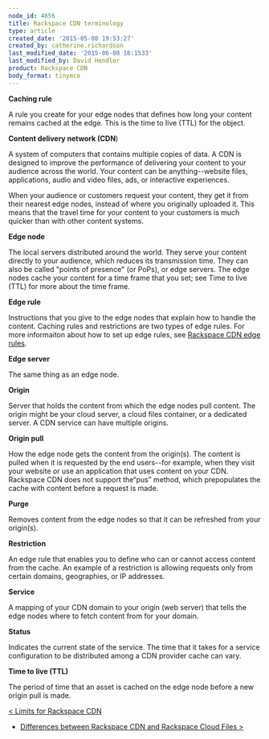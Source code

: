 ```yaml
---
node_id: 4656
title: Rackspace CDN terminology
type: article
created_date: '2015-05-08 19:53:27'
created_by: catherine.richardson
last_modified_date: '2015-06-08 16:1533'
last_modified_by: David Hendler
product: Rackspace CDN
body_format: tinymce
---
```


**Caching rule**

A rule you create for your edge nodes that defines how long your content
remains cached at the edge. This is the time to live (TTL) for the
object.

**Content delivery network (CDN**)

A system of computers that contains multiple copies of data. A CDN is
designed to improve the performance of delivering your content to your
audience across the world. Your content can be anything--website files,
applications, audio and video files, ads, or interactive experiences.

When your audience or customers request your content, they get it from
their nearest edge nodes, instead of where you originally uploaded it.
This means that the travel time for your content to your customers is
much quicker than with other content systems.

**Edge node**

The local servers distributed around the world. They serve your content
directly to your audience, which reduces its transmission time. They can
also be called "points of presence" (or PoPs), or edge servers. The edge
nodes cache your content for a time frame that you set; see Time to live
(TTL) for more about the time frame.

**Edge rule**

Instructions that you give to the edge nodes that explain how to handle
the content. Caching rules and restrictions are two types of edge rules.
For more informaiton about how to set up edge rules, see [Rackspace CDN
edge rules](https://www.rackspace.com/knowledge_center/node/4560).

**Edge server**

The same thing as an edge node.

**Origin**

Server that holds the content from which the edge nodes pull content.
The origin might be your cloud server, a cloud files container, or a
dedicated server. A CDN service can have multiple origins.

**Origin pull**

How the edge node gets the content from the origin(s). The content is
pulled when it is requested by the end users--for example, when they
visit your website or use an application that uses content on your CDN.
Rackspace CDN does not support the&ldquo;pus&rdquo; method, which prepopulates the
cache with content before a request is made. 

**Purge**

Removes content from the edge nodes so that it can be refreshed from
your origin(s).

**Restriction**

An edge rule that enables you to define who can or cannot access content
from the cache. An example of a restriction is allowing requests only
from certain domains, geographies, or IP addresses.

**Service**

A mapping of your CDN domain to your origin (web server) that tells the
edge nodes where to fetch content from for your domain.  

**Status**

Indicates the current state of the service. The time that it takes for a
service configuration to be distributed among a CDN provider cache can
vary.

**Time to live (TTL)**

The period of time that an asset is cached on the edge node before a new
origin pull is made.

[\< Limits for Rackspace
CDN](https://www.rackspace.com/knowledge_center/article/limits-for-rackspace-cdn)   
-    [Differences between Rackspace CDN and Rackspace Cloud Files
\>](https://www.rackspace.com/knowledge_center/article/differences-between-rackspace-cdn-and-rackspace-cloud-files)

